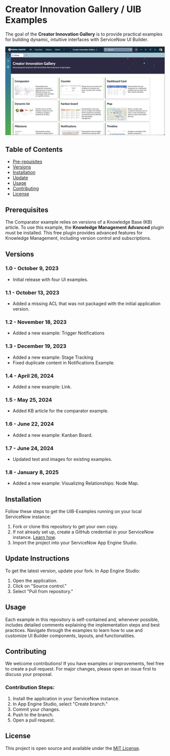 # Creator Innovation Gallery / UIB Examples

The goal of the **Creator Innovation Gallery** is to provide practical examples for building dynamic, intuitive interfaces with ServiceNow UI Builder. 

<img title="Screenshot of the UIB-creator-gallery" 
alt="Screenshot of the UIB-creator-gallery" src="./doc/UIB-creator-gallery.png">

## Table of Contents

- [Pre-requisites](#Pre-requisites)
- [Versions](#versions)
- [Installation](#installation)
- [Update](#update)
- [Usage](#usage)
- [Contributing](#contributing)
- [License](#license)


## Prerequisites

The Comparator example relies on versions of a Knowledge Base (KB) article. To use this example, the **Knowledge Management Advanced** plugin must be installed. This free plugin provides advanced features for Knowledge Management, including version control and subscriptions.


## Versions

### 1.0 - October 9, 2023
- Initial release with four UI examples.

### 1.1 - October 13, 2023
- Added a missing ACL that was not packaged with the initial application version.

### 1.2 - November 18, 2023
- Added a new example: Trigger Notifications

### 1.3 - December 19, 2023
- Added a new example: Stage Tracking
- Fixed duplicate content in Notifications Example.

### 1.4 - April 26, 2024
- Added a new example: Link.

### 1.5 - May 25, 2024
- Added KB article for the comparator example.

### 1.6 - June 22, 2024
- Added a new example: Kanban Board.

### 1.7 - June 24, 2024
- Updated text and images for existing examples.

### 1.8 - January 8, 2025
- Added a new example: Visualizing Relationships: Node Map.

## Installation

Follow these steps to get the UIB-Examples running on your local ServiceNow instance:

1. Fork or clone this repository to get your own copy.
2. If not already set up, create a GitHub credential in your ServiceNow instance. [Learn how](https://support.servicenow.com/kb?id=kb_article_view&sysparm_article=KB0870863).
3. Import the project into your ServiceNow App Engine Studio.

## Update Instructions

To get the latest version, update your fork. In App Engine Studio:
1. Open the application.
2. Click on "Source control."
3. Select "Pull from repository."

## Usage

Each example in this repository is self-contained and, whenever possible, includes detailed comments explaining the implementation steps and best practices. Navigate through the examples to learn how to use and customize UI Builder components, layouts, and functionalities.

## Contributing

We welcome contributions! If you have examples or improvements, feel free to create a pull request. For major changes, please open an issue first to discuss your proposal.

### Contribution Steps:
1. Install the application in your ServiceNow instance.
2. In App Engine Studio, select "Create branch."
3. Commit your changes.
4. Push to the branch.
5. Open a pull request.

## License

This project is open source and available under the [MIT License](LICENSE).
